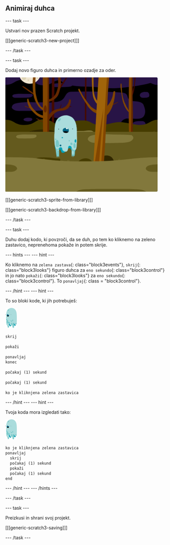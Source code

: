 ## Animiraj duhca

--- task ---

Ustvari nov prazen Scratch projekt.

[[[generic-scratch3-new-project]]]

--- /task ---

--- task ---

Dodaj novo figuro duhca in primerno ozadje za oder.

![posnetek zaslona](images/ghost-ghost.png)

[[[generic-scratch3-sprite-from-library]]]

[[[generic-scratch3-backdrop-from-library]]]

--- /task ---

--- task ---

Duhu dodaj kodo, ki povzroči, da se duh, po tem ko kliknemo na zeleno zastavico, neprenehoma pokaže in potem skrije.

--- hints --- --- hint ---

Ko kliknemo na `zelena zastava`{: class="block3events"}, `skrij`{: class="block3looks"} figuro duhca za `eno sekundo`{: class="block3control"} in jo nato `pokaži`{: class="block3looks"} za `eno sekundo`{: class="block3control"}. To `ponavljaj`{: class = "block3control"}.

--- /hint --- --- hint ---

To so bloki kode, ki jih potrebuješ:

![figura-duhca](images/ghost-sprite.png)

```blocks3
skrij

pokaži

ponavljaj
konec

počakaj (1) sekund

počakaj (1) sekund

ko je kliknjena zelena zastavica
```

--- /hint --- --- hint ---

Tvoja koda mora izgledati tako:

![figura-duhca](images/ghost-sprite.png)

```blocks3
ko je kliknjena zelena zastavica
ponavljaj 
  skrij
  počakaj (1) sekund
  pokaži
  počakaj (1) sekund
end
```

--- /hint --- --- /hints ---

--- /task ---

--- task ---

Preizkusi in shrani svoj projekt.

[[[generic-scratch3-saving]]]

--- /task ---